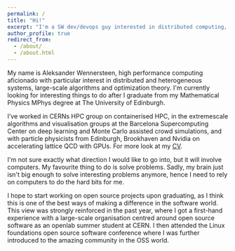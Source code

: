 ```yaml
---
permalink: /
title: "Hi!"
excerpt: "I'm a SW dev/devops guy interested in distributed computing, HPC, GPUs, ML, and DevOps."
author_profile: true
redirect_from: 
  - /about/
  - /about.html
---
```


My name is Aleksander Wennersteen, high performance computing aficionado with particular interest in distributed and heterogeneous systems, large-scale algorithms and optimization theory.
I'm currently looking for interesting things to do after I graduate from my Mathematical Physics MPhys degree at The University of Edinburgh.

I’ve worked in CERNs HPC group on containerised HPC, in the extremescale algorithms and visualisation groups at the Barcelona Supercomputing Center on deep learning and Monte Carlo assisted crowd simulations, and with particle physicists from Edinburgh, Brookhaven and Nvidia on accelerating lattice QCD with GPUs. For more look at my [CV](cv).

I'm not sure exactly what direction I would like to go into, but it will involve computers.
My favourite thing to do is solve problems. Sadly, my brain just isn't big enough to solve interesting problems anymore,
hence I need to rely on computers to do the hard bits for me.

I hope to  start working on open source projects upon graduating, as I think this is one of the best ways of making a difference in the software world.
This view was strongly reinforced in the past year, where I got a first-hand experience with a large-scale organisation centred around open source software as an openlab summer student at CERN.
I then attended the Linux foundations open source software conference where I was further introduced to the amazing community in the OSS world.



